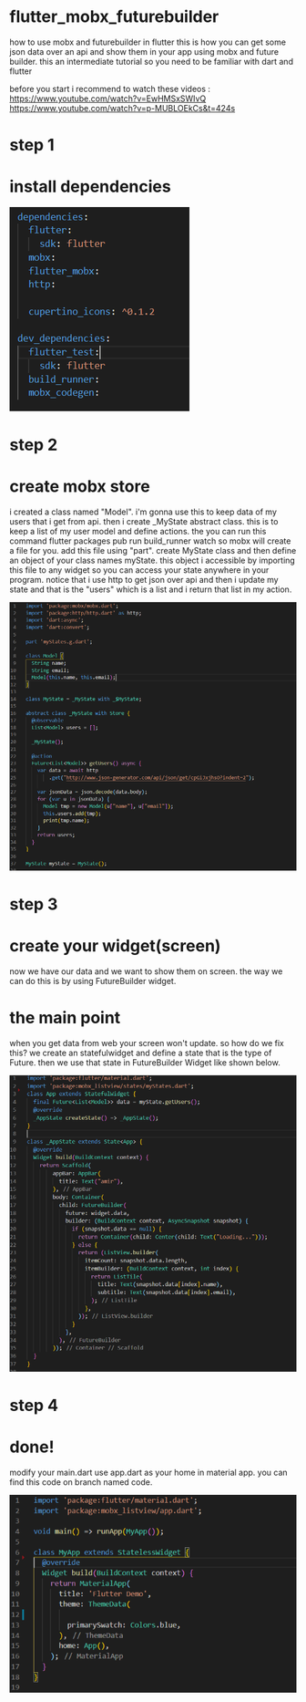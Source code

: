 # flutter_mobx_futurebuilder
how to use mobx and futurebuilder in flutter
this is how you can get some json data over an api and show them in your app using mobx and future builder.
this an intermediate tutorial so you need to be familiar with dart and flutter

before you start i recommend to watch these videos :
https://www.youtube.com/watch?v=EwHMSxSWIvQ
https://www.youtube.com/watch?v=p-MUBLOEkCs&t=424s

# step 1
# install dependencies

![alt text](https://raw.githubusercontent.com/amirbayat98/flutter_mobx_futurebuilder/code/PicsTutorial/pubsec.yaml)

# step 2
# create mobx store

i created a class named "Model". i'm gonna use this to keep data of my users that i get from api.
then i create _MyState abstract class. this is to keep a list of my user model and define actions. the you can run this command 
flutter packages pub run build_runner watch so mobx will create a file for you. add this file using "part". create MyState class and then define an object of your class names myState.
this object i accessible by importing this file to any widget so you can access your state anywhere in your program.
notice that i use http to get json over api and then i update my state and that is the "users" which is a list and i return that list in my action.

![alt text](https://raw.githubusercontent.com/amirbayat98/flutter_mobx_futurebuilder/code/PicsTutorial/myState.PNG)

# step 3
# create your widget(screen)
now we have our data and we want to show them on screen. the way we can do this is by using FutureBuilder widget. 
# the main point 
when you get data from web your screen won't update. so how do we fix this? 
we create an statefulwidget and define a state that is the type of Future. then we use that state in FutureBuilder Widget like shown below.

![alt text](https://raw.githubusercontent.com/amirbayat98/flutter_mobx_futurebuilder/code/PicsTutorial/app.PNG)

# step 4
# done!
modify your main.dart use app.dart as your home in material app. 
you can find this code on branch named code.

![alt text](https://raw.githubusercontent.com/amirbayat98/flutter_mobx_futurebuilder/code/PicsTutorial/main.PNG)
